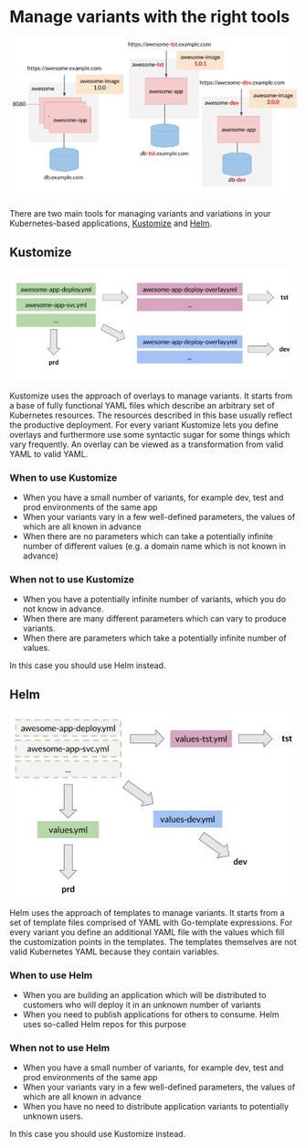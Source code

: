 # Manage variants with the right tools

![Examples of things that may vary between variants of a deployment](./img/variants.png "Variants")

There are two main tools for managing variants and variations in your Kubernetes-based applications, [Kustomize](https://kustomize.io/) and [Helm](https://helm.sh/).

## Kustomize

![Illustration of the way Kustomize works](./img/kustomize.png "Kustomize")

Kustomize uses the approach of overlays to manage variants. It starts from a base of fully functional YAML files which describe an arbitrary set of Kubernetes resources. The resources described in this base usually reflect the productive deployment. For every variant Kustomize lets you define overlays and furthermore use some syntactic sugar for some things which vary frequently. An overlay can be viewed as a transformation from valid YAML to valid YAML.

### When to use Kustomize

- When you have a small number of variants, for example dev, test and prod environments of the same app
- When your variants vary in a few well-defined parameters, the values of which are all known in advance
- When there are no parameters which can take a potentially infinite number of different values (e.g. a domain name which is not known in advance)

### When not to use Kustomize

- When you have a potentially infinite number of variants, which you do not know in advance.
- When there are many different parameters which can vary to produce variants.
- When there are parameters which take a potentially infinite number of values.

In this case you should use Helm instead.

## Helm

![Illustration of the way Helm works](./img/helm.png "Helm")

Helm uses the approach of templates to manage variants. It starts from a set of template files comprised of YAML with Go-template expressions. For every variant you define an additional YAML file with the values which fill the customization points in the templates. The templates themselves are not valid Kubernetes YAML because they contain variables.

### When to use Helm

- When you are building an application which will be distributed to customers who will deploy it in an unknown number of variants
- When you need to publish applications for others to consume. Helm uses so-called Helm repos for this purpose

### When not to use Helm

- When you have a small number of variants, for example dev, test and prod environments of the same app
- When your variants vary in a few well-defined parameters, the values of which are all known in advance
- When you have no need to distribute application variants to potentially unknown users.

In this case you should use Kustomize instead.
